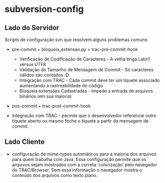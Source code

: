 subversion-config
=================


## Lado do Servidor 

Scripts de configuração svn que resolvem alguns problemas comuns:

 * pre-commit + bloqueia_extensao.py + trac-pre-commit-hook

   * Verificação de Codificação de Caracteres - A velha briga Latin1 versus UTF8
   * Validação do Tamanho de Mensagem de Commit - Só caracteres válidos são contados :D
   * Integração com TRAC - Cada commit deve ter um tíquete associado aumentando a rastreabilidade do código
   * Bloqueia extensões Cadastradas - Impede a entrada de arquivos binários (em sua maioria)

 * pos-commit + trac-post-commit-hook

  * Integração com TRAC - permite que o desenvolvedor referencie outro tíquete aberto ou mesmo feche o tíquete a partir da mensagem de commit.


## Lado Cliente

 * configuração de mime-types automáticos para a maioria dos arquivos para quem
   trabalha com Java. Essa configuração permite que os arquivos sejam mostrados
   com a correta 'colorização' pelo navegador do TRAC/Browser. Sem essa
   informação o navegador mostra o conteúdo dos arquivos como texto plano.

